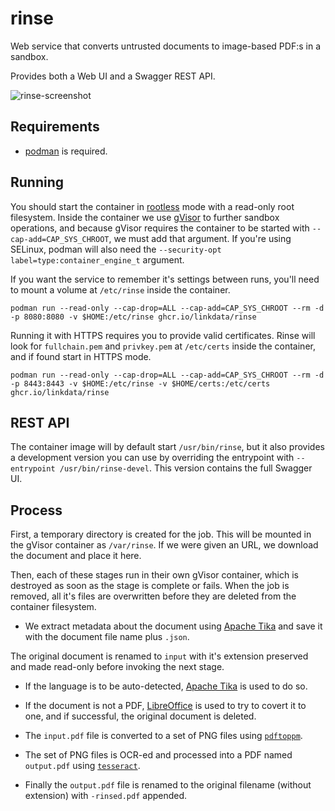 # rinse

Web service that converts untrusted documents to image-based PDF:s in a sandbox.

Provides both a Web UI and a Swagger REST API.

![rinse-screenshot](https://github.com/user-attachments/assets/3ff19728-beb5-4354-a2f3-7ba9fdeee424)

## Requirements

* [podman](https://podman.io/) is required.

## Running

You should start the container in [rootless](https://github.com/containers/podman/blob/main/docs/tutorials/rootless_tutorial.md) mode
with a read-only root filesystem. Inside the container we use [gVisor](https://gvisor.dev/) to further sandbox operations, and
because gVisor requires the container to be started with `--cap-add=CAP_SYS_CHROOT`, we must add that argument. If you're using SELinux,
podman will also need the `--security-opt label=type:container_engine_t` argument.

If you want the service to remember it's settings between runs, you'll need to mount a volume at `/etc/rinse` inside the container.

`podman run --read-only --cap-drop=ALL --cap-add=CAP_SYS_CHROOT --rm -d -p 8080:8080 -v $HOME:/etc/rinse ghcr.io/linkdata/rinse`

Running it with HTTPS requires you to provide valid certificates. Rinse will look for
`fullchain.pem` and `privkey.pem` at `/etc/certs` inside the container, and if found
start in HTTPS mode.

`podman run --read-only --cap-drop=ALL --cap-add=CAP_SYS_CHROOT --rm -d -p 8443:8443 -v $HOME:/etc/rinse -v $HOME/certs:/etc/certs ghcr.io/linkdata/rinse`

## REST API

The container image will by default start `/usr/bin/rinse`, but it also provides a development version you can use by
overriding the entrypoint with `--entrypoint /usr/bin/rinse-devel`. This version contains the full Swagger UI.

## Process

First, a temporary directory is created for the job. This will be mounted in the 
gVisor container as `/var/rinse`. If we were given an URL, we download the
document and place it here.

Then, each of these stages run in their own gVisor container, which is destroyed 
as soon as the stage is complete or fails. When the job is removed, all it's files
are overwritten before they are deleted from the container filesystem.

- We extract metadata about the document using [Apache Tika](https://tika.apache.org/)
  and save it with the document file name plus `.json`.

The original document is renamed to `input` with it's extension preserved and made
read-only before invoking the next stage.

- If the language is to be auto-detected, [Apache Tika](https://tika.apache.org/)
  is used to do so.

- If the document is not a PDF, [LibreOffice](https://www.libreoffice.org/) is
  used to try to covert it to one, and if successful, the original document
  is deleted.

- The `input.pdf` file is converted to a set of PNG files using
  [`pdftoppm`](https://poppler.freedesktop.org/).

- The set of PNG files is OCR-ed and processed into a PDF named
  `output.pdf` using [`tesseract`](https://tesseract-ocr.github.io/).

- Finally the `output.pdf` file is renamed to the original filename
  (without extension) with `-rinsed.pdf` appended.

